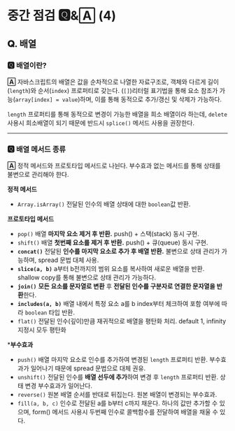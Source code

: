 # 중간 점검 🆀&🄰 (4)

## 𝐐. 배열

### 🆀 배열이란?

**🄰** 자바스크립트의 배열은 값을 순차적으로 나열한 자료구조로, 객체와 다르게 길이(`length`)와 순서(`index`) 프로퍼티로 갖는다. (`[]`)리터럴 표기법을 통해 요소 참조가 가능(`array[index] = value`)하며, 이를 통해 동적으로 추가/갱신 및 삭제가 가능하다.

`length` 프로퍼티를 통해 동적으로 변경이 가능한 배열을 희소 배열이라 하는데, `delete` 사용시 희소배열이 되기 때문에 반드시 `splice()` 메서드 사용을 권장한다.

---

### 🆀 배열 메서드 종류

**🄰** 정적 메서드와 프로토타입 메서드로 나뉜다. 부수효과 없는 메서드를 통해 상태를 불변으로 관리해야 한다.

**정적 메서드**

- `Array.isArray()` 전달된 인수의 배열 상태에 대한 `boolean`값 반환.

**프로토타입 메서드**

- `pop()` 배열 **마지막 요소 제거 후 반환.** push() + 스택(stack) 동시 구현.
- `shift()` 배열 **첫번째 요소를 제거 후 반환.** push() + 큐(queue) 동시 구현.
- **`concat()`** 전달된 **인수를 마지막 요소로 추가 후 배열 반환.** 불변으로 상태 관리가 가능하며, spread 문법 대체 사용.
- **`slice(a, b)`** a부터 b전까지의 범위 요소를 복사하여 새로운 배열을 반환. shallow copy를 통해 불변으로 상태 관리가 가능하다.
- **`join()`** **모든 요소를 문자열로 변환** 후 **전달된 인수를 구분자로 연결한 문자열을 반환**한다.
- **`includes(a, b)`** 배열 내에서 특정 요소 a를 b index부터 체크하여 포함 여부에 따라 `boolean` 타입 반환.
- `flat()` 전달된 인수(깊이)만큼 재귀적으로 배열을 평탄화 처리. default 1, infinity 지정시 모두 평탄화

***부수효과**

- `push()` 배열 마지막 요소로 인수를 추가하여 변경된 `length` 프로퍼티 반환. 부수효과가 일어나기 때문에 spread 문법으로 대체 권유.
- `unshift()` 전달된 인수를 **배열 선두에 추가**하여 변경 후 `length` 프로퍼티 반환. 상태 변경 부수효과가 일어난다.
- `reverse()` 원본 배열 순서를 반대로 뒤집는다. 원본 배열이 변경되는 부수효과.
- `fill(a, b, c)` 인수로 전달된 a를 b부터 c까지 채운다. 하나의 값만 추가할 수 있으며, form() 메서드 사용시 두번째 인수로 콜백함수를 전달하여 배열을 채울 수 있다.
